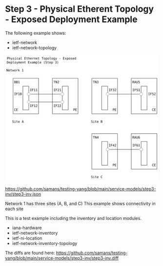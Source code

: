 # Step 3 - Physical Etherent Topology - Exposed Deployment Example
The following example shows:

- ietf-network
- ietf-network-topology

![step3-inv Figure](https://github.com/samans/testing-yang/blob/main/service-models/step3-inv/step3-inv-diagram1.svg)

https://github.com/samans/testing-yang/blob/main/service-models/step3-inv/step3-inv.json

Network 1 has three sites (A, B, and C)
This example shows connectivity in each site

This is a test example including the inventory and location modules.

- iana-hardware
- ietf-network-inventory
- ietf-ni-location
- ietf-network-inventory-topology

The diffs are found here:
https://github.com/samans/testing-yang/blob/main/service-models/step3-inv/step3-inv.diff
